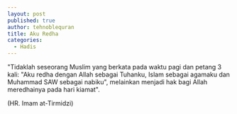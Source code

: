 ```yaml
---
layout: post
published: true
author: tehnoblequran
title: Aku Redha
categories:
  - Hadis
---
```

"Tidaklah seseorang Muslim yang berkata pada waktu pagi dan petang 3 kali: "Aku redha dengan Allah sebagai Tuhanku, Islam sebagai agamaku dan Muhammad SAW sebagai nabiku", melainkan menjadi hak bagi Allah meredhainya pada hari kiamat". 

(HR. Imam at-Tirmidzi)
